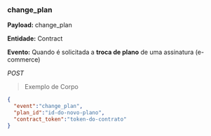 ### change_plan

<strong>Payload:</strong> change_plan

<strong>Entidade:</strong> Contract

<strong>Evento:</strong>
Quando é solicitada a <strong>troca de plano</strong>
de uma assinatura (e-commerce)

<div class="api-endpoint">
  <div class="endpoint-data">
      <i class="label label-get">POST</i>
  </div>
</div>


> Exemplo de Corpo

```json
{
  "event":"change_plan",
  "plan_id":"id-do-novo-plano",
  "contract_token":"token-do-contrato"
}
```